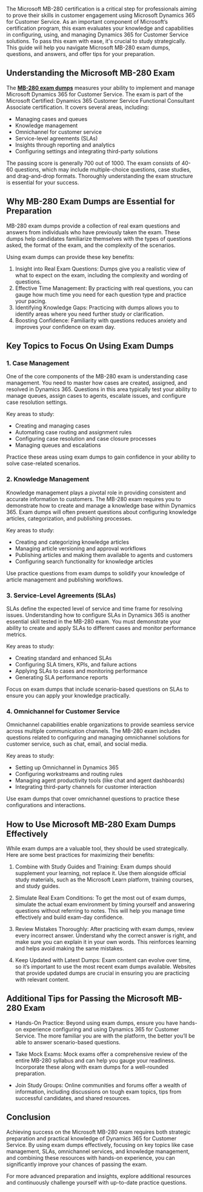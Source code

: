 <p>The Microsoft MB-280 certification is a critical step for professionals aiming to prove their skills in customer engagement using Microsoft Dynamics 365 for Customer Service. As an important component of Microsoft&rsquo;s certification program, this exam evaluates your knowledge and capabilities in configuring, using, and managing Dynamics 365 for Customer Service solutions. To pass this exam with ease, it's crucial to study strategically. This guide will help you navigate Microsoft MB-280 exam dumps, questions, and answers, and offer tips for your preparation.</p>
<h2>Understanding the Microsoft MB-280 Exam</h2>
<p>The <a href="https://www.dumpsbuddy.com/mb-280-certification-exam.html"><strong>MB-280 exam dumps</strong></a> measures your ability to implement and manage Microsoft Dynamics 365 for Customer Service. The exam is part of the Microsoft Certified: Dynamics 365 Customer Service Functional Consultant Associate certification. It covers several areas, including:</p>
<ul>
<li>Managing cases and queues</li>
<li>Knowledge management</li>
<li>Omnichannel for customer service</li>
<li>Service-level agreements (SLAs)</li>
<li>Insights through reporting and analytics</li>
<li>Configuring settings and integrating third-party solutions</li>
</ul>
<p>The passing score is generally 700 out of 1000. The exam consists of 40-60 questions, which may include multiple-choice questions, case studies, and drag-and-drop formats. Thoroughly understanding the exam structure is essential for your success.</p>
<h2>Why MB-280 Exam Dumps are Essential for Preparation</h2>
<p>MB-280 exam dumps provide a collection of real exam questions and answers from individuals who have previously taken the exam. These dumps help candidates familiarize themselves with the types of questions asked, the format of the exam, and the complexity of the scenarios.</p>
<p>Using exam dumps can provide these key benefits:</p>
<ol>
<li>Insight into Real Exam Questions: Dumps give you a realistic view of what to expect on the exam, including the complexity and wording of questions.</li>
<li>Effective Time Management: By practicing with real questions, you can gauge how much time you need for each question type and practice your pacing.</li>
<li>Identifying Knowledge Gaps: Practicing with dumps allows you to identify areas where you need further study or clarification.</li>
<li>Boosting Confidence: Familiarity with questions reduces anxiety and improves your confidence on exam day.</li>
</ol>
<h2>Key Topics to Focus On Using Exam Dumps</h2>
<h3>1. Case Management</h3>
<p>One of the core components of the MB-280 exam is understanding case management. You need to master how cases are created, assigned, and resolved in Dynamics 365. Questions in this area typically test your ability to manage queues, assign cases to agents, escalate issues, and configure case resolution settings.</p>
<p>Key areas to study:</p>
<ul>
<li>Creating and managing cases</li>
<li>Automating case routing and assignment rules</li>
<li>Configuring case resolution and case closure processes</li>
<li>Managing queues and escalations</li>
</ul>
<p>Practice these areas using exam dumps to gain confidence in your ability to solve case-related scenarios.</p>
<h3>2. Knowledge Management</h3>
<p>Knowledge management plays a pivotal role in providing consistent and accurate information to customers. The MB-280 exam requires you to demonstrate how to create and manage a knowledge base within Dynamics 365. Exam dumps will often present questions about configuring knowledge articles, categorization, and publishing processes.</p>
<p>Key areas to study:</p>
<ul>
<li>Creating and categorizing knowledge articles</li>
<li>Managing article versioning and approval workflows</li>
<li>Publishing articles and making them available to agents and customers</li>
<li>Configuring search functionality for knowledge articles</li>
</ul>
<p>Use practice questions from exam dumps to solidify your knowledge of article management and publishing workflows.</p>
<h3>3. Service-Level Agreements (SLAs)</h3>
<p>SLAs define the expected level of service and time frame for resolving issues. Understanding how to configure SLAs in Dynamics 365 is another essential skill tested in the MB-280 exam. You must demonstrate your ability to create and apply SLAs to different cases and monitor performance metrics.</p>
<p>Key areas to study:</p>
<ul>
<li>Creating standard and enhanced SLAs</li>
<li>Configuring SLA timers, KPIs, and failure actions</li>
<li>Applying SLAs to cases and monitoring performance</li>
<li>Generating SLA performance reports</li>
</ul>
<p>Focus on exam dumps that include scenario-based questions on SLAs to ensure you can apply your knowledge practically.</p>
<h3>4. Omnichannel for Customer Service</h3>
<p>Omnichannel capabilities enable organizations to provide seamless service across multiple communication channels. The MB-280 exam includes questions related to configuring and managing omnichannel solutions for customer service, such as chat, email, and social media.</p>
<p>Key areas to study:</p>
<ul>
<li>Setting up Omnichannel in Dynamics 365</li>
<li>Configuring workstreams and routing rules</li>
<li>Managing agent productivity tools (like chat and agent dashboards)</li>
<li>Integrating third-party channels for customer interaction</li>
</ul>
<p>Use exam dumps that cover omnichannel questions to practice these configurations and interactions.</p>
<h2>How to Use Microsoft MB-280 Exam Dumps Effectively</h2>
<p>While exam dumps are a valuable tool, they should be used strategically. Here are some best practices for maximizing their benefits:</p>
<ol>
<li>
<p>Combine with Study Guides and Training: Exam dumps should supplement your learning, not replace it. Use them alongside official study materials, such as the Microsoft Learn platform, training courses, and study guides.</p>
</li>
<li>
<p>Simulate Real Exam Conditions: To get the most out of exam dumps, simulate the actual exam environment by timing yourself and answering questions without referring to notes. This will help you manage time effectively and build exam-day confidence.</p>
</li>
<li>
<p>Review Mistakes Thoroughly: After practicing with exam dumps, review every incorrect answer. Understand why the correct answer is right, and make sure you can explain it in your own words. This reinforces learning and helps avoid making the same mistakes.</p>
</li>
<li>
<p>Keep Updated with Latest Dumps: Exam content can evolve over time, so it&rsquo;s important to use the most recent exam dumps available. Websites that provide updated dumps are crucial in ensuring you are practicing with relevant content.</p>
</li>
</ol>
<h2>Additional Tips for Passing the Microsoft MB-280 Exam</h2>
<ul>
<li>
<p>Hands-On Practice: Beyond using exam dumps, ensure you have hands-on experience configuring and using Dynamics 365 for Customer Service. The more familiar you are with the platform, the better you&rsquo;ll be able to answer scenario-based questions.</p>
</li>
<li>
<p>Take Mock Exams: Mock exams offer a comprehensive review of the entire MB-280 syllabus and can help you gauge your readiness. Incorporate these along with exam dumps for a well-rounded preparation.</p>
</li>
<li>
<p>Join Study Groups: Online communities and forums offer a wealth of information, including discussions on tough exam topics, tips from successful candidates, and shared resources.</p>
</li>
</ul>
<h2>Conclusion</h2>
<p>Achieving success on the Microsoft MB-280 exam requires both strategic preparation and practical knowledge of Dynamics 365 for Customer Service. By using exam dumps effectively, focusing on key topics like case management, SLAs, omnichannel services, and knowledge management, and combining these resources with hands-on experience, you can significantly improve your chances of passing the exam.</p>
<p>For more advanced preparation and insights, explore additional resources and continuously challenge yourself with up-to-date practice questions.</p>
